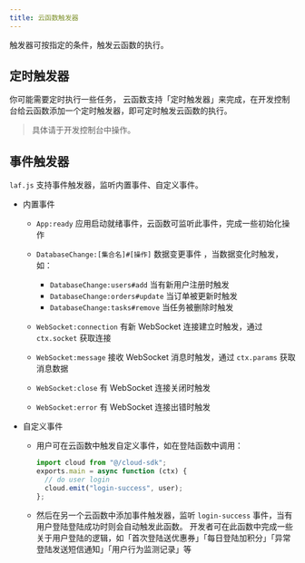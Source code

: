 ```yaml
---
title: 云函数触发器
---
```


触发器可按指定的条件，触发云函数的执行。

## 定时触发器

你可能需要定时执行一些任务， 云函数支持「定时触发器」来完成，在开发控制台给云函数添加一个定时触发器，即可定时触发云函数的执行。

> 具体请于开发控制台中操作。

## 事件触发器

`laf.js` 支持事件触发器，监听内置事件、自定义事件。

- 内置事件

  - `App:ready` 应用启动就绪事件，云函数可监听此事件，完成一些初始化操作
  - `DatabaseChange:[集合名]#[操作]` 数据变更事件 ，当数据变化时触发，如：

    - `DatabaseChange:users#add` 当有新用户注册时触发
    - `DatabaseChange:orders#update` 当订单被更新时触发
    - `DatabaseChange:tasks#remove` 当任务被删除时触发

  - `WebSocket:connection` 有新 WebSocket 连接建立时触发，通过 `ctx.socket` 获取连接
  - `WebSocket:message` 接收 WebSocket 消息时触发，通过 `ctx.params` 获取消息数据
  - `WebSocket:close` 有 WebSocket 连接关闭时触发
  - `WebSocket:error` 有 WebSocket 连接出错时触发

- 自定义事件
  - 用户可在云函数中触发自定义事件，如在登陆函数中调用：
    ```ts
    import cloud from "@/cloud-sdk";
    exports.main = async function (ctx) {
      // do user login
      cloud.emit("login-success", user);
    };
    ```
  - 然后在另一个云函数中添加事件触发器，监听 `login-success` 事件，当有用户登陆登陆成功时则会自动触发此函数。
    开发者可在此函数中完成一些关于用户登陆的逻辑，如「首次登陆送优惠券」「每日登陆加积分」「异常登陆发送短信通知」「用户行为监测记录」等
